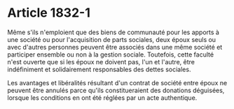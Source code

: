# Article 1832-1

Même s'ils n'emploient que des biens de communauté pour les apports à une société ou pour l'acquisition de parts sociales, deux époux seuls ou avec d'autres personnes peuvent être associés dans une même société et participer ensemble ou non à la gestion sociale. Toutefois, cette faculté n'est ouverte que si les époux ne doivent pas, l'un et l'autre, être indéfiniment et solidairement responsables des dettes sociales.

Les avantages et libéralités résultant d'un contrat de société entre époux ne peuvent être annulés parce qu'ils constitueraient des donations déguisées, lorsque les conditions en ont été réglées par un acte authentique.
